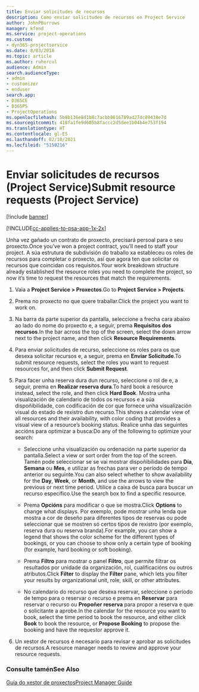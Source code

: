 ```yaml
---
title: Enviar solicitudes de recursos
description: Como enviar solicitudes de recursos en Project Service
author: JohnPBurrows
manager: kfend
ms.service: project-operations
ms.custom:
- dyn365-projectservice
ms.date: 8/03/2018
ms.topic: article
ms.author: ruhercul
audience: Admin
search.audienceType:
- admin
- customizer
- enduser
search.app:
- D365CE
- D365PS
- ProjectOperations
ms.openlocfilehash: 5b8b136e8d1b8c7acbb8616789ad274c89438e7d
ms.sourcegitcommit: 418fa1fe9d605b8faccc2d5dee1b04b4e753f194
ms.translationtype: HT
ms.contentlocale: gl-ES
ms.lasthandoff: 02/10/2021
ms.locfileid: "5150216"
---
```

# <a name="submit-resource-requests-project-service"></a><span data-ttu-id="1d5ce-103">Enviar solicitudes de recursos (Project Service)</span><span class="sxs-lookup"><span data-stu-id="1d5ce-103">Submit resource requests (Project Service)</span></span>

[!include [banner](../includes/psa-now-project-operations.md)]

[!INCLUDE[cc-applies-to-psa-app-1x-2x](../includes/cc-applies-to-psa-app-1x-2x.md)]

<span data-ttu-id="1d5ce-104">Unha vez gañado un contrato de proxecto, precisará persoal para o seu proxecto.</span><span class="sxs-lookup"><span data-stu-id="1d5ce-104">Once you’ve won a project contract, you’ll need to staff your project.</span></span> <span data-ttu-id="1d5ce-105">A súa estrutura de subdivisión do traballo xa estableceu os roles de recursos para completar o proxecto, así que agora ten que solicitar os recursos que coincidan cos requisitos.</span><span class="sxs-lookup"><span data-stu-id="1d5ce-105">Your work breakdown structure already established the resource roles you need to complete the project, so now it’s time to request the resources that match the requirements.</span></span>  
  
1.  <span data-ttu-id="1d5ce-106">Vaia a **Project Service > Proxectos**.</span><span class="sxs-lookup"><span data-stu-id="1d5ce-106">Go to **Project Service > Projects**.</span></span>  
  
2.  <span data-ttu-id="1d5ce-107">Prema no proxecto no que quere traballar.</span><span class="sxs-lookup"><span data-stu-id="1d5ce-107">Click the project you want to work on.</span></span>  
  
3.  <span data-ttu-id="1d5ce-108">Na barra da parte superior da pantalla, seleccione a frecha cara abaixo ao lado do nome do proxecto e, a seguir, prema **Requisitos dos recursos**.</span><span class="sxs-lookup"><span data-stu-id="1d5ce-108">In the bar across the top of the screen, select the down arrow next to the project name, and then click **Resource Requirements**.</span></span>  
  
4.  <span data-ttu-id="1d5ce-109">Para enviar solicitudes de recurso, seleccione os roles para os que desexa solicitar recursos e, a seguir, prema en **Enviar Solicitude**.</span><span class="sxs-lookup"><span data-stu-id="1d5ce-109">To submit resource requests, select the roles you want to request resources for, and then click **Submit Request**.</span></span>  
  
5.  <span data-ttu-id="1d5ce-110">Para facer unha reserva dura dun recurso, seleccione o rol de e, a seguir, prema en **Realizar reserva dura**.</span><span class="sxs-lookup"><span data-stu-id="1d5ce-110">To hard book a resource instead, select the role, and then click **Hard Book**.</span></span> <span data-ttu-id="1d5ce-111">Mostra unha visualización de calendario de todos os recursos e a súa dispoñibilidade, con codificación de cor que fornece unha visualización visual do estado de rexistro dun recurso.</span><span class="sxs-lookup"><span data-stu-id="1d5ce-111">This shows a calendar view of all resources and their availability, with color coding that provides a visual view of a resource’s booking status.</span></span> <span data-ttu-id="1d5ce-112">Realice unha das seguintes accións para optimizar a busca:</span><span class="sxs-lookup"><span data-stu-id="1d5ce-112">Do any of the following to optimize your search:</span></span>  
  
    -   <span data-ttu-id="1d5ce-113">Seleccione unha visualización ou ordenación na parte superior da pantalla.</span><span class="sxs-lookup"><span data-stu-id="1d5ce-113">Select a view or sort order from the top of the screen.</span></span> <span data-ttu-id="1d5ce-114">Tamén pode seleccionar se se vai mostrar dispoñibilidades para **Día**, **Semana** ou **Mes**, e utilizar as frechas para ver o período de tempo anterior ou seguinte.</span><span class="sxs-lookup"><span data-stu-id="1d5ce-114">You can also select whether to show availability for the **Day**, **Week**, or **Month**, and use the arrows to view the previous or next time period.</span></span> <span data-ttu-id="1d5ce-115">Utilice a caixa de busca para buscar un recurso específico.</span><span class="sxs-lookup"><span data-stu-id="1d5ce-115">Use the search box to find a specific resource.</span></span>  
  
    -   <span data-ttu-id="1d5ce-116">Prema **Opcións** para modificar o que se mostra.</span><span class="sxs-lookup"><span data-stu-id="1d5ce-116">Click **Options** to change what displays.</span></span> <span data-ttu-id="1d5ce-117">Por exemplo, pode mostrar unha lenda que mostra a cor de deseño para diferentes tipos de reservas ou pode seleccionar que se mostren só certos tipos de rexistro (por exemplo, reserva dura ou reserva branda).</span><span class="sxs-lookup"><span data-stu-id="1d5ce-117">For example, you can show a legend that shows the color scheme for the different types of bookings, or you can choose to show only a certain type of booking (for example, hard booking or soft booking).</span></span>  
  
    -   <span data-ttu-id="1d5ce-118">Prema **Filtro** para mostrar o panel **Filtro**, que permite filtrar os resultados por unidade da organización, rol, cualificacións ou outros atributos.</span><span class="sxs-lookup"><span data-stu-id="1d5ce-118">Click **Filter** to display the **Filter** pane, which lets you filter your results by organizational unit, role, skill, or other attributes.</span></span>  
  
    -   <span data-ttu-id="1d5ce-119">No calendario do recurso que desexa reservar, seleccione o período de tempo para o reservar o recurso e prema en **Reservar** para reservar o recurso ou **Propoñer reserva** para propor a reserva e que o solicitante a aprobe.</span><span class="sxs-lookup"><span data-stu-id="1d5ce-119">In the calendar for the resource you want to book, select the time period to book the resource, and either click **Book** to book the resource, or **Propose Booking** to propose the booking and have the requestor approve it.</span></span>  
  
6.  <span data-ttu-id="1d5ce-120">Un xestor de recursos é necesario para revisar e aprobar as solicitudes de recursos.</span><span class="sxs-lookup"><span data-stu-id="1d5ce-120">A resource manager needs to review and approve your resource requests.</span></span>  
  
### <a name="see-also"></a><span data-ttu-id="1d5ce-121">Consulte tamén</span><span class="sxs-lookup"><span data-stu-id="1d5ce-121">See Also</span></span>  
 [<span data-ttu-id="1d5ce-122">Guía do xestor de proxectos</span><span class="sxs-lookup"><span data-stu-id="1d5ce-122">Project Manager Guide</span></span>](../psa/project-manager-guide.md)
